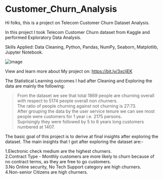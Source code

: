 # Customer_Churn_Analysis
 
 Hi folks, this is a project on Telecom Customer Churn Dataset Analysis.
 
 In this project I took Telecom Customer Churn dataset from Kaggle and performed Exploratory Data Analysis.


Skills Applied: Data Cleaning, Python, Pandas, NumPy, Seaborn, Matplotlib, Jupyter Notebook.

![image](https://user-images.githubusercontent.com/111905512/216779696-2b8101d8-77e6-45f1-9543-153fd00303e3.png)


View and learn more about My project on:
https://bit.ly/3xcljEK

The Statistical Learning outcomes I had after Cleaning and Exploring the data are mainly the following:
>From the dataset we see that total 1869 people are churning overall with respect to 5174 people overall non churners.<br/>
>The ratio of people churning against not churning is 27:73.<br/>
>After grouping the data by the user service tenure we can see most people were customers for 1 year i.e. 2175 persons.<br/>
>Suprisingly they were followed by 5 to 6 years long customers numbered at 1407.<br/>

The basic goal of this project is to derive at final insights after exploring the dataset.
The main insights that I got after exploring the dataset are:-

1.Electronic check medium are the highest churners. <br/>
2.Contract Type - Monthly customers are more likely to churn because of no contract terms, as they are free to go customers. <br/>
3.No Online security, No Tech Support category are high churners. <br/>
4.Non-senior Citizens are high churners. <br/>

